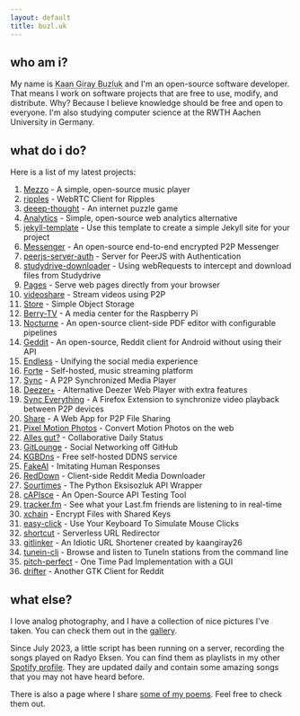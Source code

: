 ```yaml
---
layout: default
title: buzl.uk
---
```

## who am i?
My name is <abbr title="kaangiray26">Kaan Giray Buzluk</abbr> and I'm an open-source software developer. That means I work on software projects that are free to use, modify, and distribute. Why? Because I believe knowledge should be free and open to everyone. I'm also studying computer science at the RWTH Aachen University in Germany.

## what do i do?
Here is a list of my latest projects:
1. [Mezzo](https://github.com/kaangiray26/mezzo) - A simple, open-source music player
2. [ripples](https://github.com/kaangiray26/ripples) - WebRTC Client for Ripples
3. [deeep-thought](https://kaangiray26.github.io/deep-thought/) - An internet puzzle game
4. [Analytics](https://github.com/kaangiray26/analytics) - Simple, open-source web analytics alternative
5. [jekyll-template](https://github.com/kaangiray26/jekyll-template) - Use this template to create a simple Jekyll site for your project
6. [Messenger](https://github.com/kaangiray26/messenger) - An open-source end-to-end encrypted P2P Messenger
7. [peerjs-server-auth](https://github.com/kaangiray26/peerjs-server-auth) - Server for PeerJS with Authentication
8. [studydrive-downloader](https://github.com/kaangiray26/studydrive-downloader) - Using webRequests to intercept and download files from Studydrive
9. [Pages](https://github.com/kaangiray26/pages) - Serve web pages directly from your browser
10. [videoshare](https://github.com/kaangiray26/videoshare) - Stream videos using P2P
11. [Store](https://github.com/kaangiray26/store) - Simple Object Storage
12. [Berry-TV](https://github.com/kaangiray26/berry-tv) - A media center for the Raspberry Pi
13. [Nocturne](https://github.com/kaangiray26/nocturne) - An open-source client-side PDF editor with configurable pipelines
14. [Geddit](https://github.com/kaangiray26/geddit-app) - An open-source, Reddit client for Android without using their API
15. [Endless](https://github.com/kaangiray26/endless) - Unifying the social media experience
16. [Forte](https://github.com/kaangiray26/forte) - Self-hosted, music streaming platform
17. [Sync](https://github.com/kaangiray26/sync) - A P2P Synchronized Media Player
18. [Deezer+](https://github.com/kaangiray26/deezer-plus) - Alternative Deezer Web Player with extra features
19. [Sync Everything](https://github.com/kaangiray26/sync-everything) - A Firefox Extension to synchronize video playback between P2P devices
20. [Share](https://github.com/kaangiray26/share) - A Web App for P2P File Sharing
21. [Pixel Motion Photos](https://github.com/kaangiray26/pixel-motion-photos) - Convert Motion Photos on the web
22. [Alles gut?](https://github.com/kaangiray26/allesgut) - Collaborative Daily Status
23. [GitLounge](https://github.com/kaangiray26/gitlounge) - Social Networking off GitHub
24. [KGBDns](https://github.com/kaangiray26/kgbdns-pub) - Free self-hosted DDNS service
25. [FakeAI](https://github.com/kaangiray26/fakeai) - Imitating Human Responses
26. [RedDown](https://github.com/kaangiray26/reddown) - Client-side Reddit Media Downloader
27. [Sourtimes](https://github.com/kaangiray26/sourtimes) - The Python Eksisozluk API Wrapper
28. [cAPIsce](https://github.com/kaangiray26/capisce) - An Open-Source API Testing Tool
29. [tracker.fm](https://github.com/kaangiray26/tracker.fm) - See what your Last.fm friends are listening to in real-time
30. [xchain](https://github.com/kaangiray26/xchain-pub) - Encrypt Files with Shared Keys
31. [easy-click](https://github.com/kaangiray26/easy-click) - Use Your Keyboard To Simulate Mouse Clicks
32. [shortcut](https://github.com/kaangiray26/shortcut) - Serverless URL Redirector
33. [gitlinker](https://github.com/gitlinker/gitlinker.github.io) - An Idiotic URL Shortener created by kaangiray26
34. [tunein-cli](https://github.com/kaangiray26/tunein-cli) - Browse and listen to TuneIn stations from the command line
35. [pitch-perfect](https://github.com/kaangiray26/pitch-perfect) - One Time Pad Implementation with a GUI
36. [drifter](https://github.com/kaangiray26/drifter-gtk) - Another GTK Client for Reddit

## what else?
I love analog photography, and I have a collection of nice pictures I've taken. You can check them out in the [gallery](/gallery).

Since July 2023, a little script has been running on a server, recording the songs played on Radyo Eksen. You can find them as playlists in my other [Spotify profile](https://open.spotify.com/user/31qj2r3xdqqyvtoprsqa5sksrkva). They are updated daily and contain some amazing songs that you may not have heard before.

There is also a page where I share [some of my poems](https://kaangiray26.github.io/works/). Feel free to check them out.
